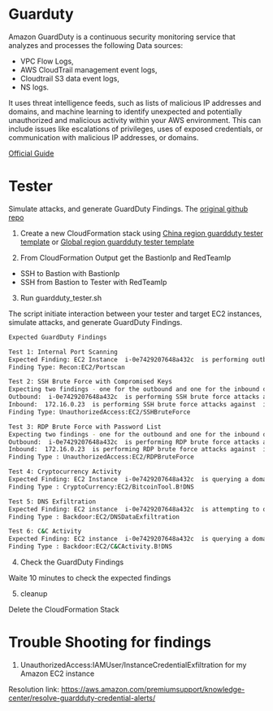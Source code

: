 # Guarduty

Amazon GuardDuty is a continuous security monitoring service that analyzes and processes the following Data sources: 

- VPC Flow Logs, 
- AWS CloudTrail management event logs, 
- Cloudtrail S3 data event logs, 
- NS logs.

It uses threat intelligence feeds, such as lists of malicious IP addresses and domains, and machine learning to identify unexpected and potentially unauthorized and malicious activity within your AWS environment. This can include issues like escalations of privileges, uses of exposed credentials, or communication with malicious IP addresses, or domains.

[Official Guide](https://docs.aws.amazon.com/guardduty/latest/ug/what-is-guardduty.html)

# Tester

Simulate attacks, and generate GuardDuty Findings. The [original github repo](https://github.com/awslabs/amazon-guardduty-tester)

1. Create a new CloudFormation stack using [China region guardduty tester template](scripts/guardduty-tester-cn.json) or [Global region guardduty tester template](https://github.com/awslabs/amazon-guardduty-tester/blob/master/guardduty-tester.template)

2. From CloudFormation Output get the BastionIp and RedTeamIp
- SSH to Bastion with BastionIp
- SSH from Bastion to Tester with RedTeamIp

3. Run guardduty_tester.sh 

The script initiate interaction between your tester and target EC2 instances, simulate attacks, and generate GuardDuty Findings.

```bash
Expected GuardDuty Findings

Test 1: Internal Port Scanning
Expected Finding: EC2 Instance  i-0e7429207648a432c  is performing outbound port scans against remote host. 172.16.0.20
Finding Type: Recon:EC2/Portscan

Test 2: SSH Brute Force with Compromised Keys
Expecting two findings - one for the outbound and one for the inbound detection
Outbound:  i-0e7429207648a432c  is performing SSH brute force attacks against  172.16.0.20
Inbound:  172.16.0.23  is performing SSH brute force attacks against  i-0d1ff33279f43d9a0
Finding Type: UnauthorizedAccess:EC2/SSHBruteForce

Test 3: RDP Brute Force with Password List
Expecting two findings - one for the outbound and one for the inbound detection
Outbound:  i-0e7429207648a432c  is performing RDP brute force attacks against  172.16.0.29
Inbound:  172.16.0.23  is performing RDP brute force attacks against  i-0bfe47df871898d7f
Finding Type : UnauthorizedAccess:EC2/RDPBruteForce

Test 4: Cryptocurrency Activity
Expected Finding: EC2 Instance  i-0e7429207648a432c  is querying a domain name that is associated with bitcoin activity
Finding Type : CryptoCurrency:EC2/BitcoinTool.B!DNS

Test 5: DNS Exfiltration
Expected Finding: EC2 instance  i-0e7429207648a432c  is attempting to query domain names that resemble exfiltrated data
Finding Type : Backdoor:EC2/DNSDataExfiltration

Test 6: C&C Activity
Expected Finding: EC2 instance  i-0e7429207648a432c  is querying a domain name associated with a known Command & Control server.
Finding Type : Backdoor:EC2/C&CActivity.B!DNS
```

4. Check the GuardDuty Findings

Waite 10 minutes to check the expected findings

5. cleanup

Delete the CloudFormation Stack

# Trouble Shooting for findings
1. UnauthorizedAccess:IAMUser/InstanceCredentialExfiltration for my Amazon EC2 instance

Resolution link: https://aws.amazon.com/premiumsupport/knowledge-center/resolve-guardduty-credential-alerts/